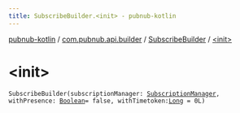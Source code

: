 ```yaml
---
title: SubscribeBuilder.<init> - pubnub-kotlin
---
```


[pubnub-kotlin](../../index.html) / [com.pubnub.api.builder](../index.html) / [SubscribeBuilder](index.html) / [&lt;init&gt;](./-init-.html)

# &lt;init&gt;

`SubscribeBuilder(subscriptionManager: `[`SubscriptionManager`](../../com.pubnub.api.managers/-subscription-manager/index.html)`, withPresence: `[`Boolean`](https://kotlinlang.org/api/latest/jvm/stdlib/kotlin/-boolean/index.html)` = false, withTimetoken: `[`Long`](https://kotlinlang.org/api/latest/jvm/stdlib/kotlin/-long/index.html)` = 0L)`